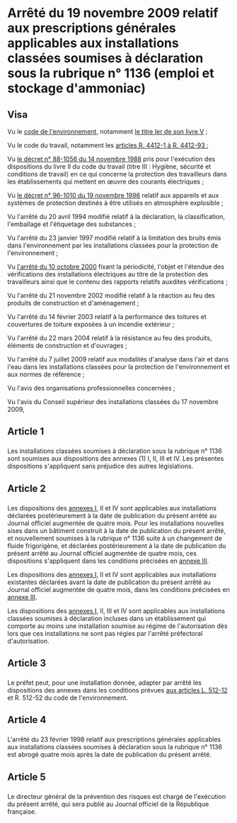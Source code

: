 # Arrêté du 19 novembre 2009 relatif aux prescriptions générales applicables aux installations classées soumises à déclaration sous la rubrique n° 1136 (emploi et stockage d'ammoniac)

## Visa

Vu le [code de l'environnement,](https://www.legifrance.gouv.fr/affichCode.do?cidTexte=LEGITEXT000006074220&dateTexte=29990101&categorieLien=cid) notamment [le titre Ier de son livre V](https://aida.ineris.fr/consultation_document/lmv1_9346#Titre_I) ; 

Vu le code du travail, notamment les [articles R. 4412-1 à R. 4412-93 ](https://www.legifrance.gouv.fr/affichCodeArticle.do?cidTexte=LEGITEXT000006072050&idArticle=LEGIARTI000018490327&dateTexte=29990101&categorieLien=cid); 

Vu [le décret n° 88-1056 du 14 novembre 1988](https://aida.ineris.fr/consultation_document/3243) pris pour l'exécution des dispositions du livre II du code du travail (titre III : Hygiène, sécurité et conditions de travail) en ce qui concerne la protection des travailleurs dans les établissements qui mettent en œuvre des courants électriques ; 

Vu [le décret n° 96-1010 du 19 novembre 1996](https://aida.ineris.fr/consultation_document/3079) relatif aux appareils et aux systèmes de protection destinés à être utilisés en atmosphère explosible ; 

Vu l'arrêté du 20 avril 1994 modifié relatif à la déclaration, la classification, l'emballage et l'étiquetage des substances ; 

Vu l'arrêté du 23 janvier 1997 modifié relatif à la limitation des bruits émis dans l'environnement par les installations classées pour la protection de l'environnement ; 

Vu [l'arrêté du 10 octobre 2000](https://aida.ineris.fr/consultation_document/5463) fixant la périodicité, l'objet et l'étendue des vérifications des installations électriques au titre de la protection des travailleurs ainsi que le contenu des rapports relatifs auxdites vérifications ; 

Vu l'arrêté du 21 novembre 2002 modifié relatif à la réaction au feu des produits de construction et d'aménagement ; 

Vu l'arrêté du 14 février 2003 relatif à la performance des toitures et couvertures de toiture exposées à un incendie extérieur ; 

Vu l'arrêté du 22 mars 2004 relatif à la résistance au feu des produits, éléments de construction et d'ouvrages ; 

Vu l'arrêté du 7 juillet 2009 relatif aux modalités d'analyse dans l'air et dans l'eau dans les installations classées pour la protection de l'environnement et aux normes de référence ; 

Vu l'avis des organisations professionnelles concernées ; 

Vu l'avis du Conseil supérieur des installations classées du 17 novembre 2009, 

## Article 1

### 

Les installations classées soumises à déclaration sous la rubrique n° 1136 sont soumises aux dispositions des annexes (1) I, II, III et IV. Les présentes dispositions s'appliquent sans préjudice des autres législations.

## Article 2

### 

Les dispositions des [annexes I](#annexe-i-:-prescriptions-générales-et-faisant-l'objet-du-contrôle-périodique-applicables-aux-installations-classées-pour-la-protection-de-l'environnement-soumises-à-déclaration-sous-la-rubrique-n°-4735), II et IV sont applicables aux installations déclarées postérieurement à la date de publication du présent arrêté au Journal officiel augmentée de quatre mois. Pour les installations nouvelles sises dans un bâtiment construit à la date de publication du présent arrêté, et nouvellement soumises à la rubrique n° 1136 suite à un changement de fluide frigorigène, et déclarées postérieurement à la date de publication du présent arrêté au Journal officiel augmentée de quatre mois, ces dispositions s'appliquent dans les conditions précisées en [annexe III](#annexe-iii-:-dispositions-applicables-aux-installations-existantes-et-aux-installations-nouvellement-soumises-à-la-rubrique-n°-4735-suite-à-un-changement-de-fluide-frigorigène).

Les dispositions des [annexes I](#annexe-i-:-prescriptions-générales-et-faisant-l'objet-du-contrôle-périodique-applicables-aux-installations-classées-pour-la-protection-de-l'environnement-soumises-à-déclaration-sous-la-rubrique-n°-4735), II et IV sont applicables aux installations existantes déclarées avant la date de publication du présent arrêté au Journal officiel augmentée de quatre mois, dans les conditions précisées en [annexe III](#annexe-iii-:-dispositions-applicables-aux-installations-existantes-et-aux-installations-nouvellement-soumises-à-la-rubrique-n°-4735-suite-à-un-changement-de-fluide-frigorigène).

Les dispositions des [annexes I](#annexe-i-:-prescriptions-générales-et-faisant-l'objet-du-contrôle-périodique-applicables-aux-installations-classées-pour-la-protection-de-l'environnement-soumises-à-déclaration-sous-la-rubrique-n°-4735), II, III et IV sont applicables aux installations classées soumises à déclaration incluses dans un établissement qui comporte au moins une installation soumise au régime de l'autorisation dès lors que ces installations ne sont pas régies par l'arrêté préfectoral d'autorisation.

## Article 3

### 

Le préfet peut, pour une installation donnée, adapter par arrêté les dispositions des annexes dans les conditions prévues [aux articles L. 512-12](https://aida.ineris.fr/consultation_document/1767#Article_L._512-12) et R. 512-52 du code de l'environnement.

## Article 4

### 

L'arrêté du 23 février 1998 relatif aux prescriptions générales applicables aux installations classées soumises à déclaration sous la rubrique n° 1136 est abrogé quatre mois après la date de publication du présent arrêté.

## Article 5

### 

Le directeur général de la prévention des risques est chargé de l'exécution du présent arrêté, qui sera publié au Journal officiel de la République française.